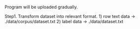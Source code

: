 Program will be uploaded gradually.

Step1. Transform dataset into relevant format. 
    1) row text data -> ./data/corpus/dataset.txt 
    2) label data -> ./data/dataset.txt
